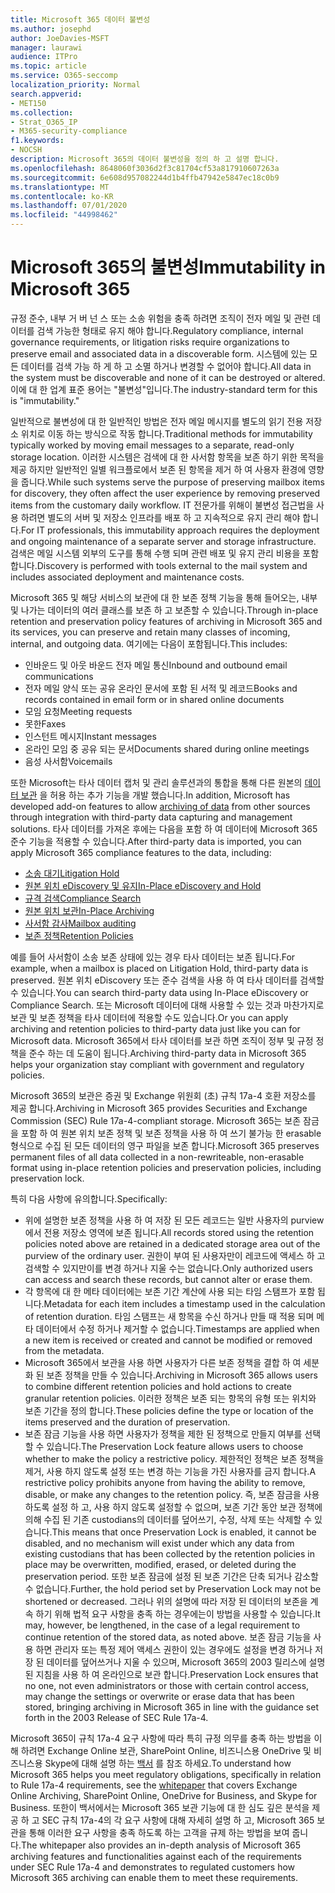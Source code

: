 ```yaml
---
title: Microsoft 365 데이터 불변성
ms.author: josephd
author: JoeDavies-MSFT
manager: laurawi
audience: ITPro
ms.topic: article
ms.service: O365-seccomp
localization_priority: Normal
search.appverid:
- MET150
ms.collection:
- Strat_O365_IP
- M365-security-compliance
f1.keywords:
- NOCSH
description: Microsoft 365의 데이터 불변성을 정의 하 고 설명 합니다.
ms.openlocfilehash: 8648060f3036d2f3c81704cf53a817910607263a
ms.sourcegitcommit: 6e608d957082244d1b4ffb47942e5847ec18c0b9
ms.translationtype: MT
ms.contentlocale: ko-KR
ms.lasthandoff: 07/01/2020
ms.locfileid: "44998462"
---
```

# <a name="immutability-in-microsoft-365"></a><span data-ttu-id="2d6b3-103">Microsoft 365의 불변성</span><span class="sxs-lookup"><span data-stu-id="2d6b3-103">Immutability in Microsoft 365</span></span>

<span data-ttu-id="2d6b3-104">규정 준수, 내부 거 버 넌 스 또는 소송 위험을 충족 하려면 조직이 전자 메일 및 관련 데이터를 검색 가능한 형태로 유지 해야 합니다.</span><span class="sxs-lookup"><span data-stu-id="2d6b3-104">Regulatory compliance, internal governance requirements, or litigation risks require organizations to preserve email and associated data in a discoverable form.</span></span> <span data-ttu-id="2d6b3-105">시스템에 있는 모든 데이터를 검색 가능 하 게 하 고 소멸 하거나 변경할 수 없어야 합니다.</span><span class="sxs-lookup"><span data-stu-id="2d6b3-105">All data in the system must be discoverable and none of it can be destroyed or altered.</span></span> <span data-ttu-id="2d6b3-106">이에 대 한 업계 표준 용어는 "불변성"입니다.</span><span class="sxs-lookup"><span data-stu-id="2d6b3-106">The industry-standard term for this is "immutability."</span></span>

<span data-ttu-id="2d6b3-107">일반적으로 불변성에 대 한 일반적인 방법은 전자 메일 메시지를 별도의 읽기 전용 저장소 위치로 이동 하는 방식으로 작동 합니다.</span><span class="sxs-lookup"><span data-stu-id="2d6b3-107">Traditional methods for immutability typically worked by moving email messages to a separate, read-only storage location.</span></span> <span data-ttu-id="2d6b3-108">이러한 시스템은 검색에 대 한 사서함 항목을 보존 하기 위한 목적을 제공 하지만 일반적인 일별 워크플로에서 보존 된 항목을 제거 하 여 사용자 환경에 영향을 줍니다.</span><span class="sxs-lookup"><span data-stu-id="2d6b3-108">While such systems serve the purpose of preserving mailbox items for discovery, they often affect the user experience by removing preserved items from the customary daily workflow.</span></span> <span data-ttu-id="2d6b3-109">IT 전문가를 위해이 불변성 접근법을 사용 하려면 별도의 서버 및 저장소 인프라를 배포 하 고 지속적으로 유지 관리 해야 합니다.</span><span class="sxs-lookup"><span data-stu-id="2d6b3-109">For IT professionals, this immutability approach requires the deployment and ongoing maintenance of a separate server and storage infrastructure.</span></span> <span data-ttu-id="2d6b3-110">검색은 메일 시스템 외부의 도구를 통해 수행 되며 관련 배포 및 유지 관리 비용을 포함 합니다.</span><span class="sxs-lookup"><span data-stu-id="2d6b3-110">Discovery is performed with tools external to the mail system and includes associated deployment and maintenance costs.</span></span>

<span data-ttu-id="2d6b3-111">Microsoft 365 및 해당 서비스의 보관에 대 한 보존 정책 기능을 통해 들어오는, 내부 및 나가는 데이터의 여러 클래스를 보존 하 고 보존할 수 있습니다.</span><span class="sxs-lookup"><span data-stu-id="2d6b3-111">Through in-place retention and preservation policy features of archiving in Microsoft 365 and its services, you can preserve and retain many classes of incoming, internal, and outgoing data.</span></span> <span data-ttu-id="2d6b3-112">여기에는 다음이 포함됩니다.</span><span class="sxs-lookup"><span data-stu-id="2d6b3-112">This includes:</span></span>

- <span data-ttu-id="2d6b3-113">인바운드 및 아웃 바운드 전자 메일 통신</span><span class="sxs-lookup"><span data-stu-id="2d6b3-113">Inbound and outbound email communications</span></span>
- <span data-ttu-id="2d6b3-114">전자 메일 양식 또는 공유 온라인 문서에 포함 된 서적 및 레코드</span><span class="sxs-lookup"><span data-stu-id="2d6b3-114">Books and records contained in email form or in shared online documents</span></span>
- <span data-ttu-id="2d6b3-115">모임 요청</span><span class="sxs-lookup"><span data-stu-id="2d6b3-115">Meeting requests</span></span>
- <span data-ttu-id="2d6b3-116">못한</span><span class="sxs-lookup"><span data-stu-id="2d6b3-116">Faxes</span></span>
- <span data-ttu-id="2d6b3-117">인스턴트 메시지</span><span class="sxs-lookup"><span data-stu-id="2d6b3-117">Instant messages</span></span>
- <span data-ttu-id="2d6b3-118">온라인 모임 중 공유 되는 문서</span><span class="sxs-lookup"><span data-stu-id="2d6b3-118">Documents shared during online meetings</span></span>
- <span data-ttu-id="2d6b3-119">음성 사서함</span><span class="sxs-lookup"><span data-stu-id="2d6b3-119">Voicemails</span></span>

<span data-ttu-id="2d6b3-120">또한 Microsoft는 타사 데이터 캡처 및 관리 솔루션과의 통합을 통해 다른 원본의 [데이터 보관](https://support.office.com/article/Archiving-third-party-data-in-Office-365-0ce338d5-3666-4a18-86ab-c6910ff408cc) 을 허용 하는 추가 기능을 개발 했습니다.</span><span class="sxs-lookup"><span data-stu-id="2d6b3-120">In addition, Microsoft has developed add-on features to allow [archiving of data](https://support.office.com/article/Archiving-third-party-data-in-Office-365-0ce338d5-3666-4a18-86ab-c6910ff408cc) from other sources through integration with third-party data capturing and management solutions.</span></span> <span data-ttu-id="2d6b3-121">타사 데이터를 가져온 후에는 다음을 포함 하 여 데이터에 Microsoft 365 준수 기능을 적용할 수 있습니다.</span><span class="sxs-lookup"><span data-stu-id="2d6b3-121">After third-party data is imported, you can apply Microsoft 365 compliance features to the data, including:</span></span>

- [<span data-ttu-id="2d6b3-122">소송 대기</span><span class="sxs-lookup"><span data-stu-id="2d6b3-122">Litigation Hold</span></span>](https://docs.microsoft.com/microsoft-365/compliance/create-a-litigation-hold)
- [<span data-ttu-id="2d6b3-123">원본 위치 eDiscovery 및 유지</span><span class="sxs-lookup"><span data-stu-id="2d6b3-123">In-Place eDiscovery and Hold</span></span>](https://docs.microsoft.com/microsoft-365/compliance/manage-legal-investigations)
- [<span data-ttu-id="2d6b3-124">규격 검색</span><span class="sxs-lookup"><span data-stu-id="2d6b3-124">Compliance Search</span></span>](https://docs.microsoft.com/microsoft-365/compliance/search-for-content)
- [<span data-ttu-id="2d6b3-125">원본 위치 보관</span><span class="sxs-lookup"><span data-stu-id="2d6b3-125">In-Place Archiving</span></span>](https://docs.microsoft.com/microsoft-365/compliance/enable-archive-mailboxes)
- [<span data-ttu-id="2d6b3-126">사서함 감사</span><span class="sxs-lookup"><span data-stu-id="2d6b3-126">Mailbox auditing</span></span>](https://docs.microsoft.com/microsoft-365/compliance/enable-mailbox-auditing)
- [<span data-ttu-id="2d6b3-127">보존 정책</span><span class="sxs-lookup"><span data-stu-id="2d6b3-127">Retention Policies</span></span>](https://docs.microsoft.com/microsoft-365/compliance/retention-policies)

<span data-ttu-id="2d6b3-128">예를 들어 사서함이 소송 보존 상태에 있는 경우 타사 데이터는 보존 됩니다.</span><span class="sxs-lookup"><span data-stu-id="2d6b3-128">For example, when a mailbox is placed on Litigation Hold, third-party data is preserved.</span></span> <span data-ttu-id="2d6b3-129">원본 위치 eDiscovery 또는 준수 검색을 사용 하 여 타사 데이터를 검색할 수 있습니다.</span><span class="sxs-lookup"><span data-stu-id="2d6b3-129">You can search third-party data using In-Place eDiscovery or Compliance Search.</span></span> <span data-ttu-id="2d6b3-130">또는 Microsoft 데이터에 대해 사용할 수 있는 것과 마찬가지로 보관 및 보존 정책을 타사 데이터에 적용할 수도 있습니다.</span><span class="sxs-lookup"><span data-stu-id="2d6b3-130">Or you can apply archiving and retention policies to third-party data just like you can for Microsoft data.</span></span> <span data-ttu-id="2d6b3-131">Microsoft 365에서 타사 데이터를 보관 하면 조직이 정부 및 규정 정책을 준수 하는 데 도움이 됩니다.</span><span class="sxs-lookup"><span data-stu-id="2d6b3-131">Archiving third-party data in Microsoft 365 helps your organization stay compliant with government and regulatory policies.</span></span>

<span data-ttu-id="2d6b3-132">Microsoft 365의 보관은 증권 및 Exchange 위원회 (초) 규칙 17a-4 호환 저장소를 제공 합니다.</span><span class="sxs-lookup"><span data-stu-id="2d6b3-132">Archiving in Microsoft 365 provides Securities and Exchange Commission (SEC) Rule 17a-4-compliant storage.</span></span> <span data-ttu-id="2d6b3-133">Microsoft 365는 보존 잠금을 포함 하 여 원본 위치 보존 정책 및 보존 정책을 사용 하 여 쓰기 불가능 한 erasable 형식으로 수집 된 모든 데이터의 영구 파일을 보존 합니다.</span><span class="sxs-lookup"><span data-stu-id="2d6b3-133">Microsoft 365 preserves permanent files of all data collected in a non-rewriteable, non-erasable format using in-place retention policies and preservation policies, including preservation lock.</span></span>

<span data-ttu-id="2d6b3-134">특히 다음 사항에 유의합니다.</span><span class="sxs-lookup"><span data-stu-id="2d6b3-134">Specifically:</span></span>

- <span data-ttu-id="2d6b3-135">위에 설명한 보존 정책을 사용 하 여 저장 된 모든 레코드는 일반 사용자의 purview에서 전용 저장소 영역에 보존 됩니다.</span><span class="sxs-lookup"><span data-stu-id="2d6b3-135">All records stored using the retention policies noted above are retained in a dedicated storage area out of the purview of the ordinary user.</span></span> <span data-ttu-id="2d6b3-136">권한이 부여 된 사용자만이 레코드에 액세스 하 고 검색할 수 있지만이를 변경 하거나 지울 수는 없습니다.</span><span class="sxs-lookup"><span data-stu-id="2d6b3-136">Only authorized users can access and search these records, but cannot alter or erase them.</span></span>
- <span data-ttu-id="2d6b3-137">각 항목에 대 한 메타 데이터에는 보존 기간 계산에 사용 되는 타임 스탬프가 포함 됩니다.</span><span class="sxs-lookup"><span data-stu-id="2d6b3-137">Metadata for each item includes a timestamp used in the calculation of retention duration.</span></span> <span data-ttu-id="2d6b3-138">타임 스탬프는 새 항목을 수신 하거나 만들 때 적용 되며 메타 데이터에서 수정 하거나 제거할 수 없습니다.</span><span class="sxs-lookup"><span data-stu-id="2d6b3-138">Timestamps are applied when a new item is received or created and cannot be modified or removed from the metadata.</span></span>
- <span data-ttu-id="2d6b3-139">Microsoft 365에서 보관을 사용 하면 사용자가 다른 보존 정책을 결합 하 여 세분화 된 보존 정책을 만들 수 있습니다.</span><span class="sxs-lookup"><span data-stu-id="2d6b3-139">Archiving in Microsoft 365 allows users to combine different retention policies and hold actions to create granular retention policies.</span></span> <span data-ttu-id="2d6b3-140">이러한 정책은 보존 되는 항목의 유형 또는 위치와 보존 기간을 정의 합니다.</span><span class="sxs-lookup"><span data-stu-id="2d6b3-140">These policies define the type or location of the items preserved and the duration of preservation.</span></span>
- <span data-ttu-id="2d6b3-141">보존 잠금 기능을 사용 하면 사용자가 정책을 제한 된 정책으로 만들지 여부를 선택할 수 있습니다.</span><span class="sxs-lookup"><span data-stu-id="2d6b3-141">The Preservation Lock feature allows users to choose whether to make the policy a restrictive policy.</span></span> <span data-ttu-id="2d6b3-142">제한적인 정책은 보존 정책을 제거, 사용 하지 않도록 설정 또는 변경 하는 기능을 가진 사용자를 금지 합니다.</span><span class="sxs-lookup"><span data-stu-id="2d6b3-142">A restrictive policy prohibits anyone from having the ability to remove, disable, or make any changes to the retention policy.</span></span> <span data-ttu-id="2d6b3-143">즉, 보존 잠금을 사용 하도록 설정 하 고, 사용 하지 않도록 설정할 수 없으며, 보존 기간 동안 보관 정책에 의해 수집 된 기존 custodians의 데이터를 덮어쓰기, 수정, 삭제 또는 삭제할 수 있습니다.</span><span class="sxs-lookup"><span data-stu-id="2d6b3-143">This means that once Preservation Lock is enabled, it cannot be disabled, and no mechanism will exist under which any data from existing custodians that has been collected by the retention policies in place may be overwritten, modified, erased, or deleted during the preservation period.</span></span> <span data-ttu-id="2d6b3-144">또한 보존 잠금에 설정 된 보존 기간은 단축 되거나 감소할 수 없습니다.</span><span class="sxs-lookup"><span data-stu-id="2d6b3-144">Further, the hold period set by Preservation Lock may not be shortened or decreased.</span></span> <span data-ttu-id="2d6b3-145">그러나 위의 설명에 따라 저장 된 데이터의 보존을 계속 하기 위해 법적 요구 사항을 충족 하는 경우에는이 방법을 사용할 수 있습니다.</span><span class="sxs-lookup"><span data-stu-id="2d6b3-145">It may, however, be lengthened, in the case of a legal requirement to continue retention of the stored data, as noted above.</span></span> <span data-ttu-id="2d6b3-146">보존 잠금 기능을 사용 하면 관리자 또는 특정 제어 액세스 권한이 있는 경우에도 설정을 변경 하거나 저장 된 데이터를 덮어쓰거나 지울 수 있으며, Microsoft 365의 2003 릴리스에 설명 된 지침을 사용 하 여 온라인으로 보관 합니다.</span><span class="sxs-lookup"><span data-stu-id="2d6b3-146">Preservation Lock ensures that no one, not even administrators or those with certain control access, may change the settings or overwrite or erase data that has been stored, bringing archiving in Microsoft 365 in line with the guidance set forth in the 2003 Release of SEC Rule 17a-4.</span></span>

<span data-ttu-id="2d6b3-147">Microsoft 365이 규칙 17a-4 요구 사항에 따라 특히 규정 의무를 충족 하는 방법을 이해 하려면 Exchange Online 보관, SharePoint Online, 비즈니스용 OneDrive 및 비즈니스용 Skype에 대해 설명 하는 [백서](https://www.microsoft.com/microsoft-365/blog/wp-content/uploads/2015/11/Microsoft-EOA-White-Paper.pdf) 를 참조 하세요.</span><span class="sxs-lookup"><span data-stu-id="2d6b3-147">To understand how Microsoft 365 helps you meet regulatory obligations, specifically in relation to Rule 17a-4 requirements, see the [whitepaper](https://www.microsoft.com/microsoft-365/blog/wp-content/uploads/2015/11/Microsoft-EOA-White-Paper.pdf) that covers Exchange Online Archiving, SharePoint Online, OneDrive for Business, and Skype for Business.</span></span> <span data-ttu-id="2d6b3-148">또한이 백서에서는 Microsoft 365 보관 기능에 대 한 심도 깊은 분석을 제공 하 고 SEC 규칙 17a-4의 각 요구 사항에 대해 자세히 설명 하 고, Microsoft 365 보관을 통해 이러한 요구 사항을 충족 하도록 하는 고객을 규제 하는 방법을 보여 줍니다.</span><span class="sxs-lookup"><span data-stu-id="2d6b3-148">The whitepaper also provides an in-depth analysis of Microsoft 365 archiving features and functionalities against each of the requirements under SEC Rule 17a-4 and demonstrates to regulated customers how Microsoft 365 archiving can enable them to meet these requirements.</span></span>
